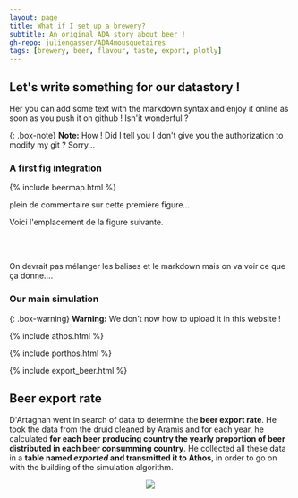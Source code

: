 ```yaml
---
layout: page
title: What if I set up a brewery?
subtitle: An original ADA story about beer !
gh-repo: juliengasser/ADA4mousquetaires
tags: [brewery, beer, flavour, taste, export, plotly]
---
```


## Let's write something for our datastory !

Her you can add some text with the markdown syntax and enjoy it online as soon as you push it on github !
Isn'it wonderful ?

{: .box-note}
**Note:** How ! Did I tell you I don't give you the authorization to modify my git ? Sorry...

### A first fig integration

{% include beermap.html %}


plein de commentaire sur cette première figure...

<div id="plotly-exportfig"></div>

Voici l'emplacement de la figure suivante.

<br>
<br>
<div id="plotly-countryfig"></div>

On devrait pas mélanger les balises et le markdown mais on va voir ce que ça donne....

### Our main simulation

{: .box-warning}
**Warning:** We don't now how to upload it in this website !

{% include athos.html %}

{% include porthos.html %}


{% include export_beer.html %}


## Beer export rate

D'Artagnan went in search of data to determine the **beer export rate**. He took the data from the druid cleaned by Aramis and for each year, he calculated **for each beer producing country the yearly proportion of beer distributed in each beer consumming country**. He collected all these data in a **table named $exported$ and transmitted it to Athos**, in order to go on with the building of the simulation algorithm. <math> x^2 </math>


<p align="center">
 <img src="https://user-images.githubusercontent.com/114057932/208531325-7ea96e5f-eec3-47a5-afae-d0405ecb0f66.png" />
</p>
